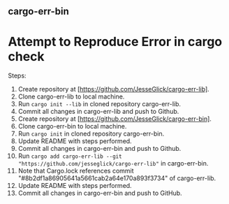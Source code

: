 ## cargo-err-bin

# Attempt to Reproduce Error in cargo check

Steps:

1. Create repository at [https://github.com/JesseGlick/cargo-err-lib].
2. Clone cargo-err-lib to local machine.
3. Run `cargo init --lib` in cloned repository cargo-err-lib.
4. Commit all changes in cargo-err-lib and push to Github.
5. Create repository at [https://github.com/JesseGlick/cargo-err-bin].
6. Clone cargo-err-bin to local machine.
7. Run `cargo init` in cloned repository cargo-err-bin.
8. Update README with steps performed.
9. Commit all changes in cargo-err-bin and push to Github.
10. Run `cargo add cargo-err-lib --git "https://github.com/jesseglick/cargo-err-lib"` in cargo-err-bin.
11. Note that Cargo.lock references commit "#8b2df1a86905641a5661cab2a64e170a893f3734" of cargo-err-lib.
12. Update README with steps performed.
13. Commit all changes in cargo-err-bin and push to GitHub.